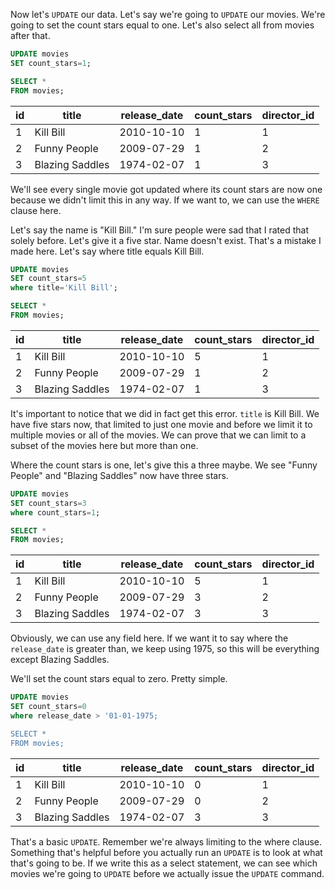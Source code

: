 Now let's `UPDATE` our data. Let's say we're going to `UPDATE` our movies. We're going to set the count stars equal to one. Let's also select all from movies after that. 

```sql
UPDATE movies
SET count_stars=1;

SELECT *
FROM movies;
```
| id | title           |release_date| count_stars |director_id |
|----|-----------------|------------|-------------|------------|
| 1  | Kill Bill       | 2010-10-10 | 1           | 1          |
| 2  | Funny People    | 2009-07-29 | 1           | 2          |
| 3  | Blazing Saddles | 1974-02-07 | 1           | 3          |

We'll see every single movie got updated where its count stars are now one because we didn't limit this in any way. If we want to, we can use the `WHERE` clause here.

Let's say the name is "Kill Bill." I'm sure people were sad that I rated that solely before. Let's give it a five star. Name doesn't exist. That's a mistake I made here. Let's say where title equals Kill Bill.

```sql
UPDATE movies
SET count_stars=5
where title='Kill Bill';

SELECT *
FROM movies;
```
| id | title           |release_date| count_stars |director_id |
|----|-----------------|------------|-------------|------------|
| 1  | Kill Bill       | 2010-10-10 | 5           | 1          |
| 2  | Funny People    | 2009-07-29 | 1           | 2          |
| 3  | Blazing Saddles | 1974-02-07 | 1           | 3          |

It's important to notice that we did in fact get this error. `title` is Kill Bill. We have five stars now, that limited to just one movie and before we limit it to multiple movies or all of the movies. We can prove that we can limit to a subset of the movies here but more than one.

Where the count stars is one, let's give this a three maybe. We see "Funny People" and "Blazing Saddles" now have three stars. 

```sql
UPDATE movies
SET count_stars=3
where count_stars=1;

SELECT *
FROM movies;
```
| id | title           |release_date| count_stars |director_id |
|----|-----------------|------------|-------------|------------|
| 1  | Kill Bill       | 2010-10-10 | 5           | 1          |
| 2  | Funny People    | 2009-07-29 | 3           | 2          |
| 3  | Blazing Saddles | 1974-02-07 | 3           | 3          |

Obviously, we can use any field here. If we want it to say where the `release_date` is greater than, we keep using 1975, so this will be everything except Blazing Saddles.

We'll set the count stars equal to zero. Pretty simple. 

```sql
UPDATE movies
SET count_stars=0
where release_date > '01-01-1975;

SELECT *
FROM movies;
```
| id | title           |release_date| count_stars |director_id |
|----|-----------------|------------|-------------|------------|
| 1  | Kill Bill       | 2010-10-10 | 0           | 1          |
| 2  | Funny People    | 2009-07-29 | 0           | 2          |
| 3  | Blazing Saddles | 1974-02-07 | 3           | 3          |


That's a basic `UPDATE`. Remember we're always limiting to the where clause. Something that's helpful before you actually run an `UPDATE` is to look at what that's going to be. If we write this as a select statement, we can see which movies we're going to `UPDATE` before we actually issue the `UPDATE` command.